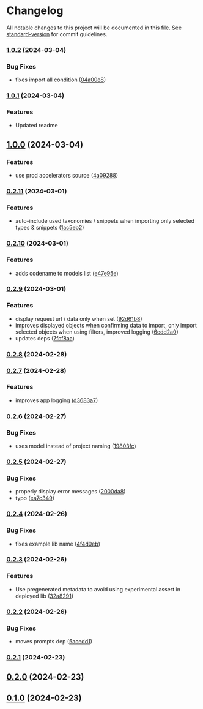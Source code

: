 # Changelog

All notable changes to this project will be documented in this file. See [standard-version](https://github.com/conventional-changelog/standard-version) for commit guidelines.

### [1.0.2](https://github.com/Kontent-ai-consulting/kontent-ai-model-accelerator/compare/v1.0.1...v1.0.2) (2024-03-04)


### Bug Fixes

* fixes import all condition ([04a00e8](https://github.com/Kontent-ai-consulting/kontent-ai-model-accelerator/commit/04a00e8d16f5ea4b7ca3ad8a8a5c17fa9e805d33))

### [1.0.1](https://github.com/Kontent-ai-consulting/kontent-ai-model-accelerator/compare/v1.0.0...v1.0.1) (2024-03-04)

### Features

* Updated readme

## [1.0.0](https://github.com/Kontent-ai-consulting/kontent-ai-model-accelerator/compare/v0.2.11...v1.0.0) (2024-03-04)


### Features

* use prod accelerators source ([4a09288](https://github.com/Kontent-ai-consulting/kontent-ai-model-accelerator/commit/4a092882251e538eb3787825f94ed9a2785ce2d5))

### [0.2.11](https://github.com/Kontent-ai-consulting/kontent-ai-model-accelerator/compare/v0.2.10...v0.2.11) (2024-03-01)


### Features

* auto-include used taxonomies / snippets when importing only selected types & snippets ([1ac5eb2](https://github.com/Kontent-ai-consulting/kontent-ai-model-accelerator/commit/1ac5eb202d19c4e84af61501f72cdd26f9ea5c96))

### [0.2.10](https://github.com/Kontent-ai-consulting/kontent-ai-model-accelerator/compare/v0.2.9...v0.2.10) (2024-03-01)


### Features

* adds codename to models list ([e47e95e](https://github.com/Kontent-ai-consulting/kontent-ai-model-accelerator/commit/e47e95e053a78cb919cb009e71e42779a91ecc47))

### [0.2.9](https://github.com/Kontent-ai-consulting/kontent-ai-model-accelerator/compare/v0.2.8...v0.2.9) (2024-03-01)


### Features

* display request url / data only when set ([92d61b8](https://github.com/Kontent-ai-consulting/kontent-ai-model-accelerator/commit/92d61b8c9574a90ebe214ecbed7a2ca54e3dee8a))
* improves displayed objects when confirming data to import, only import selected objects when using filters, improved logging ([6edd2a0](https://github.com/Kontent-ai-consulting/kontent-ai-model-accelerator/commit/6edd2a09ee0e73c714c5794c63ac73ac32f6a8c6))
* updates deps ([7fcf8aa](https://github.com/Kontent-ai-consulting/kontent-ai-model-accelerator/commit/7fcf8aa117bf70c2ed09b6973868ce88b950ea23))

### [0.2.8](https://github.com/Kontent-ai-consulting/kontent-ai-model-accelerator/compare/v0.2.7...v0.2.8) (2024-02-28)

### [0.2.7](https://github.com/Kontent-ai-consulting/kontent-ai-model-accelerator/compare/v0.2.6...v0.2.7) (2024-02-28)


### Features

* improves app logging ([d3683a7](https://github.com/Kontent-ai-consulting/kontent-ai-model-accelerator/commit/d3683a7267d3d3d8dda3c01a54d3aeccd21d003f))

### [0.2.6](https://github.com/Kontent-ai-consulting/kontent-ai-model-accelerator/compare/v0.2.5...v0.2.6) (2024-02-27)


### Bug Fixes

* uses model instead of project naming ([19803fc](https://github.com/Kontent-ai-consulting/kontent-ai-model-accelerator/commit/19803fc797170052c14fd2f122576e60d3c4517e))

### [0.2.5](https://github.com/Kontent-ai-consulting/kontent-ai-model-accelerator/compare/v0.2.4...v0.2.5) (2024-02-27)


### Bug Fixes

* properly display error messages ([2000da8](https://github.com/Kontent-ai-consulting/kontent-ai-model-accelerator/commit/2000da811718e6bc95ebfdf59ffeb3c7af13927f))
* typo ([ea7c349](https://github.com/Kontent-ai-consulting/kontent-ai-model-accelerator/commit/ea7c349271b2101dc8ab07a0559f521f81f75263))

### [0.2.4](https://github.com/Kontent-ai-consulting/kontent-ai-model-accelerator/compare/v0.2.3...v0.2.4) (2024-02-26)


### Bug Fixes

* fixes example lib name ([4f4d0eb](https://github.com/Kontent-ai-consulting/kontent-ai-model-accelerator/commit/4f4d0eb0dc4c376b02f0efb4467186402b4a73a4))

### [0.2.3](https://github.com/Kontent-ai-consulting/kontent-ai-model-accelerator/compare/v0.2.2...v0.2.3) (2024-02-26)


### Features

* Use pregenerated metadata to avoid using experimental assert in deployed lib ([32a8291](https://github.com/Kontent-ai-consulting/kontent-ai-model-accelerator/commit/32a829126480973e2ad15da017bad88c19ab4337))

### [0.2.2](https://github.com/Kontent-ai-consulting/kontent-ai-model-accelerator/compare/v0.2.1...v0.2.2) (2024-02-26)


### Bug Fixes

* moves prompts dep ([5acedd1](https://github.com/Kontent-ai-consulting/kontent-ai-model-accelerator/commit/5acedd123e43233cf880cb98dc434ef9cd95d272))

### [0.2.1](https://github.com/Kontent-ai-consulting/kontent-ai-model-accelerator/compare/v0.2.0...v0.2.1) (2024-02-23)

## [0.2.0](https://github.com/Kontent-ai-consulting/kontent-ai-model-accelerator/compare/v0.1.0...v0.2.0) (2024-02-23)

## [0.1.0](https://github.com/Kontent-ai-consulting/kontent-ai-model-accelerator/compare/v0.0.2...v0.1.0) (2024-02-23)
